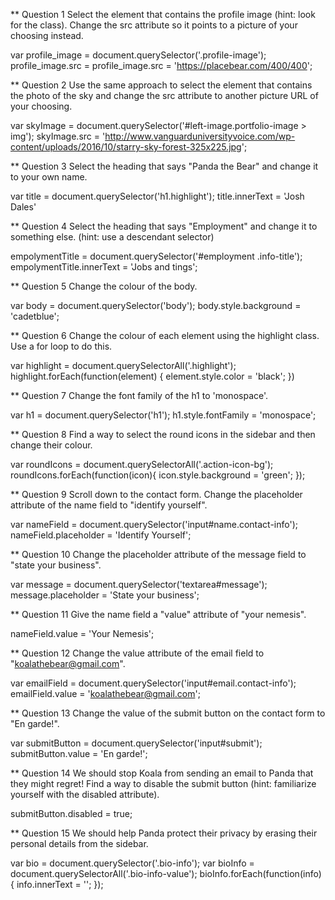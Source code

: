 ** Question 1
Select the element that contains the profile image (hint: look for the class). Change the src attribute so it points to a picture of your choosing instead.

var profile_image = document.querySelector('.profile-image');
profile_image.src = profile_image.src = 'https://placebear.com/400/400';


** Question 2
Use the same approach to select the element that contains the photo of the sky and change the src attribute to another picture URL of your choosing.

var skyImage = document.querySelector('#left-image.portfolio-image > img');
skyImage.src = 'http://www.vanguarduniversityvoice.com/wp-content/uploads/2016/10/starry-sky-forest-325x225.jpg';


** Question 3
Select the heading that says "Panda the Bear" and change it to your own name.

var title = document.querySelector('h1.highlight');
title.innerText = 'Josh Dales'


** Question 4
Select the heading that says "Employment" and change it to something else. (hint: use a descendant selector)

empolymentTitle = document.querySelector('#employment .info-title');
empolymentTitle.innerText = 'Jobs and tings';


** Question 5
Change the colour of the body.

var body = document.querySelector('body');
body.style.background = 'cadetblue';


** Question 6
Change the colour of each element using the highlight class. Use a for loop to do this.

var highlight = document.querySelectorAll('.highlight');
highlight.forEach(function(element) {
    element.style.color = 'black';
})


** Question 7
Change the font family of the h1 to 'monospace'.

var h1 = document.querySelector('h1');
h1.style.fontFamily = 'monospace';


** Question 8
Find a way to select the round icons in the sidebar and then change their colour.

var roundIcons = document.querySelectorAll('.action-icon-bg');
roundIcons.forEach(function(icon){
    icon.style.background = 'green';
});


** Question 9
Scroll down to the contact form. Change the placeholder attribute of the name field to "identify yourself".

var nameField = document.querySelector('input#name.contact-info');
nameField.placeholder = 'Identify Yourself';


** Question 10
Change the placeholder attribute of the message field to "state your business".

var message = document.querySelector('textarea#message');
message.placeholder = 'State your business';


** Question 11
Give the name field a "value" attribute of "your nemesis".

nameField.value = 'Your Nemesis';


** Question 12
Change the value attribute of the email field to "koalathebear@gmail.com".

var emailField = document.querySelector('input#email.contact-info');
emailField.value = 'koalathebear@gmail.com';


** Question 13
Change the value of the submit button on the contact form to "En garde!".

var submitButton = document.querySelector('input#submit');
submitButton.value = 'En garde!';


** Question 14
We should stop Koala from sending an email to Panda that they might regret! Find a way to disable the submit button (hint: familiarize yourself with the disabled attribute).

submitButton.disabled = true;


** Question 15
We should help Panda protect their privacy by erasing their personal details from the sidebar.

var bio = document.querySelector('.bio-info');
var bioInfo = document.querySelectorAll('.bio-info-value');
bioInfo.forEach(function(info) {
  info.innerText = '';
});
